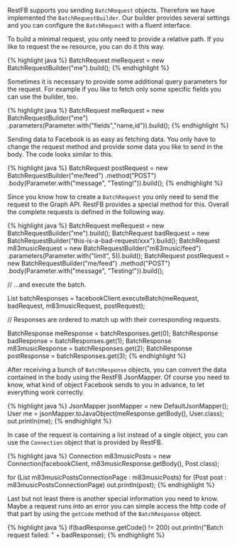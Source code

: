 RestFB supports you sending `BatchRequest` objects. Therefore we have implemented the `BatchRequestBuilder`.
Our builder provides several settings and you can configure the `BatchRequest` with a fluent interface.

To build a minimal request, you only need to provide a relative path. If you like to request the `me` resource, you can do it this way.

{% highlight java %}
BatchRequest meRequest = new BatchRequestBuilder("me").build();
{% endhighlight %}

Sometimes it is necessary to provide some additional query parameters for the request. For example if you like to fetch only some specific fields you can use the builder, too.

{% highlight java %}
BatchRequest meRequest = new BatchRequestBuilder("me")
  .parameters(Parameter.with("fields","name,id")).build();
{% endhighlight %}

Sending data to Facebook is as easy as fetching data. You only have to change the request method and provide some data you like to send in the body. The code looks similar to this.

{% highlight java %}
BatchRequest postRequest = new BatchRequestBuilder("me/feed")
  .method("POST")
  .body(Parameter.with("message", "Testing!")).build();
{% endhighlight %}

Since you know how to create a `BatchRequest` you only need to send the request to the Graph API. RestFB provides a special method for this. Overall the complete requests is defined in the following way.

{% highlight java %}
BatchRequest meRequest = new BatchRequestBuilder("me").build();
BatchRequest badRequest = new BatchRequestBuilder("this-is-a-bad-request/xxx").build();
BatchRequest m83musicRequest = new BatchRequestBuilder("m83music/feed")
  .parameters(Parameter.with("limit", 5)).build();
BatchRequest postRequest = new BatchRequestBuilder("me/feed")
  .method("POST")
  .body(Parameter.with("message", "Testing!")).build();

// ...and execute the batch.

List<BatchResponse> batchResponses =
  facebookClient.executeBatch(meRequest, badRequest, m83musicRequest, postRequest);

// Responses are ordered to match up with their corresponding requests.

BatchResponse meResponse = batchResponses.get(0);
BatchResponse badResponse = batchResponses.get(1);
BatchResponse m83musicResponse = batchResponses.get(2);
BatchResponse postResponse = batchResponses.get(3);
{% endhighlight %}

After receiving a bunch of `BatchResponse` objects, you can convert the data contained in the body using the RestFB JsonMapper. Of course you need to know, what kind of object Facebook sends to you in advance, to let everything work correctly. 

{% highlight java %}
JsonMapper jsonMapper = new DefaultJsonMapper();
User me = jsonMapper.toJavaObject(meResponse.getBody(), User.class);
out.println(me);
{% endhighlight %}

In case of the request is containing a list instead of a single object, you can use the `Connection` object that is provided by RestFB. 

{% highlight java %}
Connection<Post> m83musicPosts =
  new Connection<Post>(facebookClient, m83musicResponse.getBody(), Post.class);

for (List<Post> m83musicPostsConnectionPage : m83musicPosts)
  for (Post post : m83musicPostsConnectionPage)
    out.println(post);
{% endhighlight %}

Last but not least there is another special information you need to know. Maybe a request runs into an error you can simple access the http code of that part by using the `getCode` method of the `BatchResponse` object.

{% highlight java %}
if(badResponse.getCode() != 200)
  out.println("Batch request failed: " + badResponse);
{% endhighlight %}